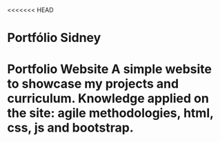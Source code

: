 <<<<<<< HEAD
# Portfólio Sidney
Portfolio Website
A simple website to showcase my projects and curriculum.
Knowledge applied on the site: agile methodologies, html, css, js and bootstrap.
=======

